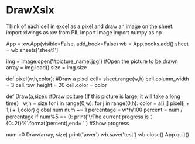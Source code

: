# DrawXslx
Think of each cell in excel as a pixel and draw an image on the sheet.
import xlwings as xw
from PIL import Image
import numpy as np

App = xw.App(visible=False, add_book=False)
wb = App.books.add()
sheet = wb.sheets['sheet1']

img = Image.open('#picture_name’.jpg')    #Open the picture to be drawn
array = img.load()
size = img.size

def pixel(w,h,color):   #Draw a pixel
    cell= sheet.range(w,h)
    cell.column_width = 3
    cell.row_height = 20
    cell.color = color

def Draw(a,size):    #Draw pciture   (If this picture is large, it will take a long time）
    w,h = size
    for i in range(0,w):
        for j in range(0,h):
            color = a[i,j]
            pixel(j + 1,i + 1,color)
            global num
            num += 1
            percentage = w*h/100
            percent = num / percentage
            if num%5 == 0:
                print('\rThe current progress is：{0:.2f}%'.format(percent),end= '')    #Show progress

num =0
Draw(array, size)
print('\over')
wb.save('test')
wb.close()
App.quit()

